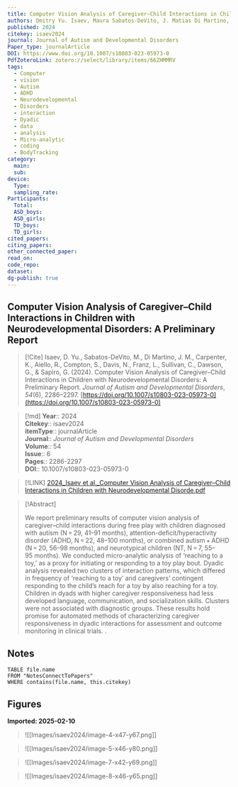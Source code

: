 ```yaml
---
title: Computer Vision Analysis of Caregiver–Child Interactions in Children with Neurodevelopmental Disorders A Preliminary Report
authors: Dmitry Yu. Isaev, Maura Sabatos-DeVito, J. Matias Di Martino, Kimberly Carpenter, Rachel Aiello, Scott Compton, Naomi Davis, Lauren Franz, Connor Sullivan, Geraldine Dawson, Guillermo Sapiro
published: 2024
citekey: isaev2024
journal: Journal of Autism and Developmental Disorders
Paper_type: journalArticle
DOI: https://www.doi.org/10.1007/s10803-023-05973-0
PdfZoteroLink: zotero://select/library/items/66ZHMMRV
tags:
  - Computer
  - vision
  - Autism
  - ADHD
  - Neurodevelopmental
  - Disorders
  - interaction
  - Dyadic
  - data
  - analysis
  - Micro-analytic
  - coding
  - BodyTracking
category:
  main: 
  sub: 
device:
  Type: 
  sampling_rate: 
Participants:
  Total: 
  ASD_boys: 
  ASD_girls: 
  TD_boys: 
  TD_girls: 
cited_papers: 
citing_papers: 
other_connected_paper: 
read_on: 
code_repo: 
dataset: 
dg-publish: true
---
```


## Computer Vision Analysis of Caregiver–Child Interactions in Children with Neurodevelopmental Disorders: A Preliminary Report

> [!Cite]
> Isaev, D. Yu., Sabatos-DeVito, M., Di Martino, J. M., Carpenter, K., Aiello, R., Compton, S., Davis, N., Franz, L., Sullivan, C., Dawson, G., & Sapiro, G. (2024). Computer Vision Analysis of Caregiver–Child Interactions in Children with Neurodevelopmental Disorders: A Preliminary Report. _Journal of Autism and Developmental Disorders_, _54_(6), 2286–2297. [https://doi.org/10.1007/s10803-023-05973-0](https://doi.org/10.1007/s10803-023-05973-0)


>[!md]
> **Year**:: 2024   
> **Citekey**:: isaev2024  
> **itemType**:: journalArticle  
> **Journal**:: *Journal of Autism and Developmental Disorders*  
> **Volume**:: 54  
> **Issue**:: 6   
> **Pages**:: 2286-2297  
> **DOI**:: 10.1007/s10803-023-05973-0    

> [!LINK] 
> [2024_Isaev et al._Computer Vision Analysis of Caregiver–Child Interactions in Children with Neurodevelopmental Disorde.pdf](zotero://select/library/items/B6EPYDNG)

> [!Abstract]
>
> We report preliminary results of computer vision analysis of caregiver–child interactions during free play with children diagnosed with autism (N = 29, 41–91 months), attention-deficit/hyperactivity disorder (ADHD, N = 22, 48–100 months), or combined autism + ADHD (N = 20, 56–98 months), and neurotypical children (NT, N = 7, 55–95 months). We conducted micro-analytic analysis of ‘reaching to a toy,’ as a proxy for initiating or responding to a toy play bout. Dyadic analysis revealed two clusters of interaction patterns, which differed in frequency of ‘reaching to a toy’ and caregivers’ contingent responding to the child’s reach for a toy by also reaching for a toy. Children in dyads with higher caregiver responsiveness had less developed language, communication, and socialization skills. Clusters were not associated with diagnostic groups. These results hold promise for automated methods of characterizing caregiver responsiveness in dyadic interactions for assessment and outcome monitoring in clinical trials.
>.
> 


## Notes

```dataview 
TABLE file.name 
FROM "NotesConnectToPapers" 
WHERE contains(file.name, this.citekey)
```


## Figures

**Imported: 2025-02-10**

> ![[Images/isaev2024/image-4-x47-y67.png]]

> ![[Images/isaev2024/image-5-x46-y80.png]]

> ![[Images/isaev2024/image-7-x42-y69.png]]

> ![[Images/isaev2024/image-8-x46-y65.png]]